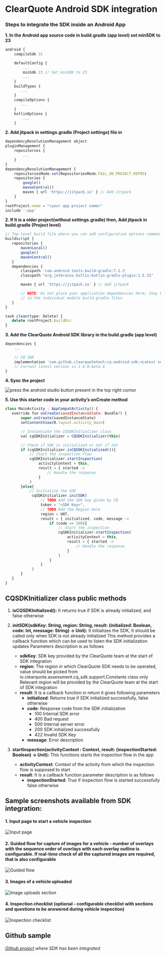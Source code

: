 
# ClearQuote Android SDK integration

### Steps to integrate the SDK inside an Android App

**1. In the Android app source code in build.gradle (app level) set minSDK to 23**
```javascript
android {
    compileSdk 31

    defaultConfig {
        ...
        minSdk 23 // Set minSDK to 23 
        ...
    }
    buildTypes {
       ...
    }
    compileOptions {
       ...
    }
    kotlinOptions {
        ...
    }
```


**2. Add jitpack in settings.gradle (Project settings) file in**
```javascript
dependencyResolutionManagement object
pluginManagement {
    repositories {
        ...
    }
}
dependencyResolutionManagement {
    repositoriesMode.set(RepositoriesMode.FAIL_ON_PROJECT_REPOS)
    repositories {
        google()
        mavenCentral()
        maven { url 'https://jitpack.io' } // Add Jitpack
    }
}
rootProject.name = "<your app project name>"
include ':app'
```


**2. If It is a older project(without settings.gradle) then, Add jitpack in build.gradle (Project level)**
```javascript
// Top-level build file where you can add configuration options common to all sub-projects/modules.
buildscript {
   repositories {
       mavenLocal()
       google()
       mavenCentral()
   }
   dependencies {
       classpath 'com.android.tools.build:gradle:7.1.3'
       classpath "org.jetbrains.kotlin:kotlin-gradle-plugin:1.5.31"

       maven { url 'https://jitpack.io' } // Add jitpack

       // NOTE: Do not place your application dependencies here; they belong
       // in the individual module build.gradle files
   }
}

task clean(type: Delete) {
   delete rootProject.buildDir
}
```

 
**3. Add the ClearQuote Android SDK library in the build.gradle (app level)**
```javascript
dependencies {
    ...

    // CQ SDK
    implementation 'com.github.clearquotetech:cq-android-sdk:<Latest version>' 
    // Current latest version is 1.0.0-beta.4
}

```

**4. Sync the project**

![press the android studio button present in the top right cornor](https://github.com/clearquotetech/cq-android-sdk/blob/main/Readme%20assets/gradle-sync-project.png)


**5. Use this starter code in your activity’s onCreate method**
```javascript
class MainActivity : AppCompatActivity() {
   override fun onCreate(savedInstanceState: Bundle?) {
       super.onCreate(savedInstanceState)
       setContentView(R.layout.activity_main)

       // Instantiate the CQSDKInitializer class
       val cqSDKInitializer = CQSDKInitializer(this)

       // Check if SDK is initialized or not if not
       if (cqSDKInitializer.isCQSDKInitialized()){
           // Start the inspection flow
           cqSDKInitializer.startInspection(
               activityContext = this,
               result = { started ->
                   // Handle the response
               }
           )
       }else{
           // Initialize the SDK
            cqSDKInitializer.initSDK(
                // TODO Add the SDK key given by CQ
                token = "<SDK Key>",
                // TODO Add the Region here
                region = UAT,
                result = { initialized, code, message ->
                    if (code == 200){
                        // Start the inspection
                        cqSDKInitializer.startInspection(
                            activityContext = this,
                            result = { started ->
                                // Handle the response
                            }
                        )
                    }
                }
            )
       }
   }
}
```
## CQSDKInitializer class public methods
1. **isCQSDKInitialized():**
It returns true if SDK is already initialized, and false otherwise

2. **initSDK(sdkKey: String, region: String, result: (initialized: Boolean, code: Int, message: String) -> Unit):**
It initializes the SDK, It should be called only when SDK is not already initialized
This method provides a callback function which can be used to listen the SDK initialization updates Parameters description is as follows
    - **sdkKey**: SDK key provided by the ClearQuote team at the start of SDK integration
    - **region**: The region in which ClearQuote SDK needs to be operated, value should be picked from io.clearquote.assessment.cq_sdk.support.Constants class only Relevant region will be provided by the ClearQuote team at the start of SDK integration
    - **result**: It is a callback function in return it gives following parameters
        - **initialized**: Returns true if SDK initialized successfully, false otherwise
        - **code**: Response code from the SDK initialization
            - 100 Internal SDK error
            - 400 Bad request
            - 500 Internal server error
            - 200 SDK initialized successfully
            - 422 Invalid SDK Key
        - **message**: Error description

3. **startInspection(activityContext : Context, result: (inspectionStarted: Boolean) -> Unit):**
This functions starts the inspection flow in the app
    - **activityContext**: Context of the activity from which the inspection flow is supposed to start
    - **result**: It is a callback function parameter description is as follows
        - **inspectionStarted**: True if inspection flow is started successfully false otherwise
    

## Sample screenshots available from SDK integration:
#### **1. Input page to start a vehicle inspection**

![Input page](https://github.com/clearquotetech/cq-android-sdk/blob/main/Readme%20assets/Input%20page.jpg)
#### **2. Guided flow for capture of images for a vehicle - number of overlays with the sequence order of overlays with each overlay outline is configurable. If real-time check of all the captured images are required, that is also configurable**
![Guided flow](https://github.com/clearquotetech/cq-android-sdk/blob/main/Readme%20assets/guided%20flow.jpg)

#### **3. Images of a vehicle uploaded**
![Image uploads section](https://github.com/clearquotetech/cq-android-sdk/blob/main/Readme%20assets/upload%20images.jpg)

#### **4. Inspection checklist (optional - configurable checklist with sections and questions to be answered during vehicle inspection)**
![Inspection checklist](https://github.com/clearquotetech/cq-android-sdk/blob/main/Readme%20assets/checklist.jpg)
## Github sample
###### [Github project](https://github.com/clearquotetech/cq-android-sdk-integration-sample) where SDK has been integrated
